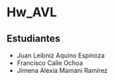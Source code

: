 # Hw_AVL

## Estudiantes
* Juan Leibniz Aquino Espinoza
* Francisco Calle Ochoa
* Jimena Alexia Mamani Ramírez